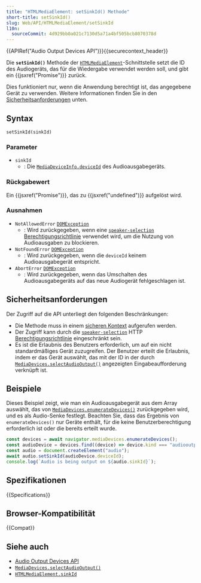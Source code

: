 ```yaml
---
title: "HTMLMediaElement: setSinkId() Methode"
short-title: setSinkId()
slug: Web/API/HTMLMediaElement/setSinkId
l10n:
  sourceCommit: 4d929bb0a021c7130d5a71a4bf505bcb8070378d
---
```


{{APIRef("Audio Output Devices API")}}{{securecontext_header}}

Die **`setSinkId()`** Methode der [`HTMLMediaElement`](/de/docs/Web/API/HTMLMediaElement)-Schnittstelle setzt die ID des Audiogeräts, das für die Wiedergabe verwendet werden soll, und gibt ein {{jsxref("Promise")}} zurück.

Dies funktioniert nur, wenn die Anwendung berechtigt ist, das angegebene Gerät zu verwenden. Weitere Informationen finden Sie in den [Sicherheitsanforderungen](#sicherheitsanforderungen) unten.

## Syntax

```js-nolint
setSinkId(sinkId)
```

### Parameter

- `sinkId`
  - : Die [`MediaDeviceInfo.deviceId`](/de/docs/Web/API/MediaDeviceInfo/deviceId) des Audioausgabegeräts.

### Rückgabewert

Ein {{jsxref("Promise")}}, das zu {{jsxref("undefined")}} aufgelöst wird.

### Ausnahmen

- `NotAllowedError` [`DOMException`](/de/docs/Web/API/DOMException)
  - : Wird zurückgegeben, wenn eine [`speaker-selection`](/de/docs/Web/HTTP/Reference/Headers/Permissions-Policy/speaker-selection) [Berechtigungsrichtlinie](/de/docs/Web/HTTP/Guides/Permissions_Policy) verwendet wird, um die Nutzung von Audioausgaben zu blockieren.
- `NotFoundError` [`DOMException`](/de/docs/Web/API/DOMException)
  - : Wird zurückgegeben, wenn die `deviceId` keinem Audioausgabegerät entspricht.
- `AbortError` [`DOMException`](/de/docs/Web/API/DOMException)
  - : Wird zurückgegeben, wenn das Umschalten des Audioausgabegeräts auf das neue Audiogerät fehlgeschlagen ist.

## Sicherheitsanforderungen

Der Zugriff auf die API unterliegt den folgenden Beschränkungen:

- Die Methode muss in einem [sicheren Kontext](/de/docs/Web/Security/Secure_Contexts) aufgerufen werden.
- Der Zugriff kann durch die [`speaker-selection`](/de/docs/Web/HTTP/Reference/Headers/Permissions-Policy/speaker-selection) HTTP [Berechtigungsrichtlinie](/de/docs/Web/HTTP/Guides/Permissions_Policy) eingeschränkt sein.
- Es ist die Erlaubnis des Benutzers erforderlich, um auf ein nicht standardmäßiges Gerät zuzugreifen.
  Der Benutzer erteilt die Erlaubnis, indem er das Gerät auswählt, das mit der ID in der durch [`MediaDevices.selectAudioOutput()`](/de/docs/Web/API/MediaDevices/selectAudioOutput) angezeigten Eingabeaufforderung verknüpft ist.

## Beispiele

Dieses Beispiel zeigt, wie man ein Audioausgabegerät aus dem Array auswählt, das von [`MediaDevices.enumerateDevices()`](/de/docs/Web/API/MediaDevices/enumerateDevices) zurückgegeben wird, und es als Audio-Senke festlegt. Beachten Sie, dass das Ergebnis von `enumerateDevices()` nur Geräte enthält, für die keine Benutzerberechtigung erforderlich ist oder die bereits erteilt wurde.

```js
const devices = await navigator.mediaDevices.enumerateDevices();
const audioDevice = devices.find((device) => device.kind === "audiooutput");
const audio = document.createElement("audio");
await audio.setSinkId(audioDevice.deviceId);
console.log(`Audio is being output on ${audio.sinkId}`);
```

## Spezifikationen

{{Specifications}}

## Browser-Kompatibilität

{{Compat}}

## Siehe auch

- [Audio Output Devices API](/de/docs/Web/API/Audio_Output_Devices_API)
- [`MediaDevices.selectAudioOutput()`](/de/docs/Web/API/MediaDevices/selectAudioOutput)
- [`HTMLMediaElement.sinkId`](/de/docs/Web/API/HTMLMediaElement/sinkId)
